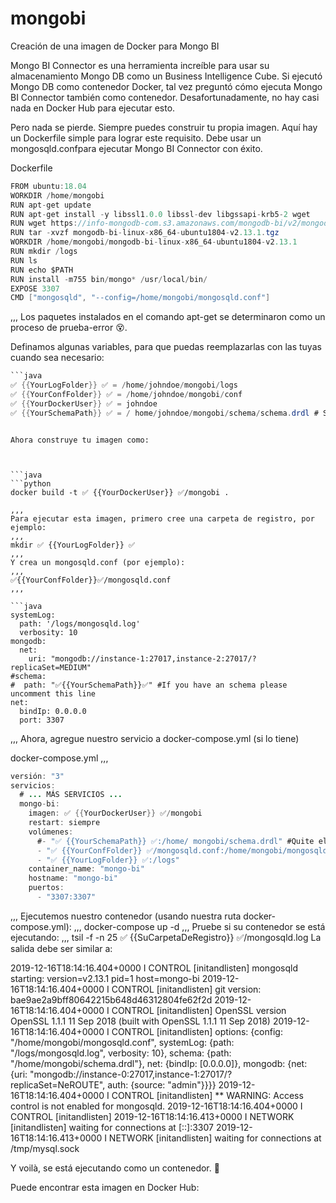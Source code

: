 # mongobi
Creación de una imagen de Docker para Mongo BI 

Mongo BI Connector es una herramienta increíble para usar su almacenamiento Mongo DB como un Business Intelligence Cube. Si ejecutó Mongo DB como contenedor Docker, tal vez preguntó cómo ejecuta Mongo BI Connector también como contenedor. Desafortunadamente, no hay casi nada en Docker Hub para ejecutar esto.

Pero nada se pierde. Siempre puedes construir tu propia imagen. Aquí hay un Dockerfile simple para lograr este requisito. Debe usar un mongosqld.confpara ejecutar Mongo BI Connector con éxito.

Dockerfile

```java
FROM ubuntu:18.04
WORKDIR /home/mongobi
RUN apt-get update
RUN apt-get install -y libssl1.0.0 libssl-dev libgssapi-krb5-2 wget
RUN wget https://info-mongodb-com.s3.amazonaws.com/mongodb-bi/v2/mongodb-bi-linux-x86_64-ubuntu1804-v2.13.1.tgz
RUN tar -xvzf mongodb-bi-linux-x86_64-ubuntu1804-v2.13.1.tgz
WORKDIR /home/mongobi/mongodb-bi-linux-x86_64-ubuntu1804-v2.13.1
RUN mkdir /logs
RUN ls
RUN echo $PATH
RUN install -m755 bin/mongo* /usr/local/bin/
EXPOSE 3307
CMD ["mongosqld", "--config=/home/mongobi/mongosqld.conf"]
```

,,,
Los paquetes instalados en el comando apt-get se determinaron como un proceso de prueba-error 😵.

Definamos algunas variables, para que puedas reemplazarlas con las tuyas cuando sea necesario:


```java
```java
✅ {{YourLogFolder}} ✅ = /home/johndoe/mongobi/logs 
✅ {{YourConfFolder}} ✅ = /home/johndoe/mongobi/conf 
✅ {{YourDockerUser}} ✅ = johndoe 
✅ {{YourSchemaPath}} ✅ = / home/johndoe/mongobi/schema/schema.drdl # SI LO TIENE, NO SE
``` 
```REQUIERE 😋

Ahora construye tu imagen como:



```java
```python
docker build -t ✅ {{YourDockerUser}} ✅/mongobi .
```

```
,,,
Para ejecutar esta imagen, primero cree una carpeta de registro, por ejemplo:
,,,
mkdir ✅ {{YourLogFolder}} ✅
,,,
Y crea un mongosqld.conf (por ejemplo):
,,,
✅{{YourConfFolder}}✅/mongosqld.conf
,,,

```java
systemLog:
  path: '/logs/mongosqld.log'
  verbosity: 10
mongodb:
  net:
    uri: "mongodb://instance-1:27017,instance-2:27017/?replicaSet=MEDIUM"
#schema:
#  path: "✅{{YourSchemaPath}}✅" #If you have an schema please uncomment this line
net:
  bindIp: 0.0.0.0
  port: 3307
```
,,,
Ahora, agregue nuestro servicio a docker-compose.yml (si lo tiene)

docker-compose.yml
,,,
```java
versión: "3" 
servicios: 
  # ... MÁS SERVICIOS ... 
  mongo-bi: 
    imagen: ✅ {{YourDockerUser}} ✅/mongobi 
    restart: siempre 
    volúmenes: 
      #- "✅ {{YourSchemaPath}} ✅:/home/ mongobi/schema.drdl" #Quite el comentario si tiene un archivo de esquema 
      - "✅ {{YourConfFolder}} ✅/mongosqld.conf:/home/mongobi/mongosqld.conf" 
      - "✅ {{YourLogFolder}} ✅:/logs" 
    container_name: "mongo-bi" 
    hostname: "mongo-bi" 
    puertos: 
      - "3307:3307"
```
,,,
Ejecutemos nuestro contenedor (usando nuestra ruta docker-compose.yml):
,,,
docker-compose up -d
,,,
Pruebe si su contenedor se está ejecutando:
,,,
tsil -f -n 25 ✅ {{SuCarpetaDeRegistro}} ✅/mongosqld.log
La salida debe ser similar a:

2019-12-16T18:14:16.404+0000 I CONTROL    [initandlisten] mongosqld starting: version=v2.13.1 pid=1 host=mongo-bi
2019-12-16T18:14:16.404+0000 I CONTROL    [initandlisten] git version: bae9ae2a9bff80642215b648d46312804fe62f2d
2019-12-16T18:14:16.404+0000 I CONTROL    [initandlisten] OpenSSL version OpenSSL 1.1.1  11 Sep 2018 (built with OpenSSL 1.1.1  11 Sep 2018)
2019-12-16T18:14:16.404+0000 I CONTROL    [initandlisten] options: {config: "/home/mongobi/mongosqld.conf", systemLog: {path: "/logs/mongosqld.log", verbosity: 10}, schema: {path: "/home/mongobi/schema.drdl"}, net: {bindIp: [0.0.0.0]}, mongodb: {net: {uri: "mongodb://instance-0:27017,instance-1:27017/?replicaSet=NeROUTE", auth: {source: "admin"}}}}
2019-12-16T18:14:16.404+0000 I CONTROL    [initandlisten] ** WARNING: Access control is not enabled for mongosqld.
2019-12-16T18:14:16.404+0000 I CONTROL    [initandlisten]
2019-12-16T18:14:16.413+0000 I NETWORK    [initandlisten] waiting for connections at [::]:3307
2019-12-16T18:14:16.413+0000 I NETWORK    [initandlisten] waiting for connections at /tmp/mysql.sock

Y voilà, se está ejecutando como un contenedor. 🤩

Puede encontrar esta imagen en Docker Hub: